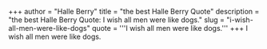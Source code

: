 +++
author = "Halle Berry"
title = "the best Halle Berry Quote"
description = "the best Halle Berry Quote: I wish all men were like dogs."
slug = "i-wish-all-men-were-like-dogs"
quote = '''I wish all men were like dogs.'''
+++
I wish all men were like dogs.
